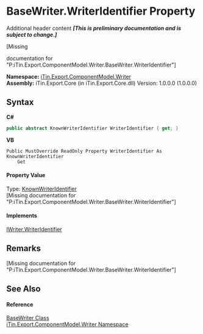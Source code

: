 # BaseWriter.WriterIdentifier Property 
Additional header content _**\[This is preliminary documentation and is subject to change.\]**_

\[Missing <summary> documentation for "P:iTin.Export.ComponentModel.Writer.BaseWriter.WriterIdentifier"\]

**Namespace:**&nbsp;<a href="37973b78-6b66-1218-9d7d-14680ab2aeda">iTin.Export.ComponentModel.Writer</a><br />**Assembly:**&nbsp;iTin.Export.Core (in iTin.Export.Core.dll) Version: 1.0.0.0 (1.0.0.0)

## Syntax

**C#**<br />
``` C#
public abstract KnownWriterIdentifier WriterIdentifier { get; }
```

**VB**<br />
``` VB
Public MustOverride ReadOnly Property WriterIdentifier As KnownWriterIdentifier
	Get
```


#### Property Value
Type: <a href="92bd61aa-d010-0249-78ed-58e42a9e09bc">KnownWriterIdentifier</a><br />\[Missing <value> documentation for "P:iTin.Export.ComponentModel.Writer.BaseWriter.WriterIdentifier"\]

#### Implements
<a href="588cefbb-1aea-b608-4002-c33a1956588b">IWriter.WriterIdentifier</a><br />

## Remarks
\[Missing <remarks> documentation for "P:iTin.Export.ComponentModel.Writer.BaseWriter.WriterIdentifier"\]

## See Also


#### Reference
<a href="622c2a74-37fd-6371-50a4-4fb71f92c4b0">BaseWriter Class</a><br /><a href="37973b78-6b66-1218-9d7d-14680ab2aeda">iTin.Export.ComponentModel.Writer Namespace</a><br />